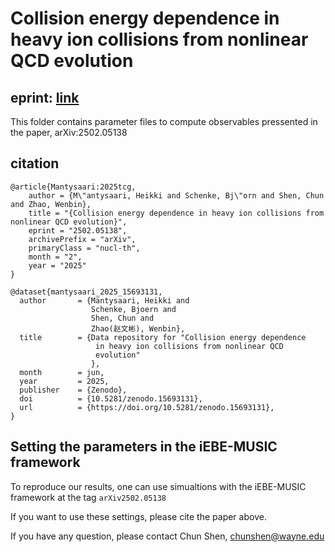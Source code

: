 # Collision energy dependence in heavy ion collisions from nonlinear QCD evolution

## eprint: [link](https://arxiv.org/abs/2502.05138)

This folder contains parameter files to compute observables pressented
in the paper, arXiv:2502.05138

## citation

```
@article{Mantysaari:2025tcg,
    author = {M\"antysaari, Heikki and Schenke, Bj\"orn and Shen, Chun and Zhao, Wenbin},
    title = "{Collision energy dependence in heavy ion collisions from nonlinear QCD evolution}",
    eprint = "2502.05138",
    archivePrefix = "arXiv",
    primaryClass = "nucl-th",
    month = "2",
    year = "2025"
}

@dataset{mantysaari_2025_15693131,
  author       = {Mäntysaari, Heikki and
                  Schenke, Bjoern and
                  Shen, Chun and
                  Zhao(赵文彬), Wenbin},
  title        = {Data repository for "Collision energy dependence
                   in heavy ion collisions from nonlinear QCD
                   evolution"
                  },
  month        = jun,
  year         = 2025,
  publisher    = {Zenodo},
  doi          = {10.5281/zenodo.15693131},
  url          = {https://doi.org/10.5281/zenodo.15693131},
}
```

## Setting the parameters in the iEBE-MUSIC framework

To reproduce our results, one can use simualtions with the iEBE-MUSIC
framework at the tag `arXiv2502.05138`

If you want to use these settings, please cite the paper above.

If you have any question, please contact Chun Shen, chunshen@wayne.edu
